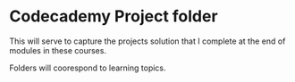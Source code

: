 # Codecademy Project folder

This will serve to capture the projects solution that I complete at the end of modules in these courses. 

Folders will coorespond to learning topics. 
